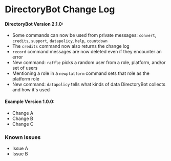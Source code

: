 # DirectoryBot Change Log
#### DirectoryBot Version 2.1.0:
 - Some commands can now be used from private messages: `convert`, `credits`, `support`, `datapolicy`, `help`, `countdown`
 - The `credits` command now also returns the change log
 - `record` command messages are now deleted even if they encounter an error
 - New command: `raffle` picks a random user from a role, platform, and/or set of users
 - Mentioning a role in a `newplatform` command sets that role as the platform role
 - New command: `datapolicy` tells what kinds of data DirectoryBot collects and how it's used
#### Example Version 1.0.0:
 - Change A
 - Change B
 - Change C
### Known Issues
 - Issue A
 - Issue B
